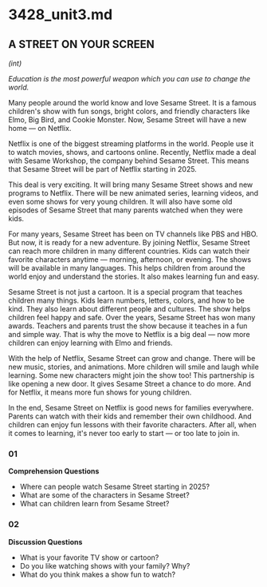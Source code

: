 # 3428_unit3.md

## A STREET ON YOUR SCREEN  
*(int)*  

*Education is the most powerful weapon which you can use to change the world.*  

Many people around the world know and love Sesame Street. It is a famous children's show with fun songs, bright colors, and friendly characters like Elmo, Big Bird, and Cookie Monster. Now, Sesame Street will have a new home — on Netflix.  

Netflix is one of the biggest streaming platforms in the world. People use it to watch movies, shows, and cartoons online. Recently, Netflix made a deal with Sesame Workshop, the company behind Sesame Street. This means that Sesame Street will be part of Netflix starting in 2025.  

This deal is very exciting. It will bring many Sesame Street shows and new programs to Netflix. There will be new animated series, learning videos, and even some shows for very young children. It will also have some old episodes of Sesame Street that many parents watched when they were kids.  

For many years, Sesame Street has been on TV channels like PBS and HBO. But now, it is ready for a new adventure. By joining Netflix, Sesame Street can reach more children in many different countries. Kids can watch their favorite characters anytime — morning, afternoon, or evening. The shows will be available in many languages. This helps children from around the world enjoy and understand the stories. It also makes learning fun and easy.  

Sesame Street is not just a cartoon. It is a special program that teaches children many things. Kids learn numbers, letters, colors, and how to be kind. They also learn about different people and cultures. The show helps children feel happy and safe. Over the years, Sesame Street has won many awards. Teachers and parents trust the show because it teaches in a fun and simple way. That is why the move to Netflix is a big deal — now more children can enjoy learning with Elmo and friends.  

With the help of Netflix, Sesame Street can grow and change. There will be new music, stories, and animations. More children will smile and laugh while learning. Some new characters might join the show too! This partnership is like opening a new door. It gives Sesame Street a chance to do more. And for Netflix, it means more fun shows for young children.  

In the end, Sesame Street on Netflix is good news for families everywhere. Parents can watch with their kids and remember their own childhood. And children can enjoy fun lessons with their favorite characters. After all, when it comes to learning, it's never too early to start — or too late to join in.  

### 01  
**Comprehension Questions**  

- Where can people watch Sesame Street starting in 2025?  
- What are some of the characters in Sesame Street?  
- What can children learn from Sesame Street?  

### 02  
**Discussion Questions**  

- What is your favorite TV show or cartoon?  
- Do you like watching shows with your family? Why?  
- What do you think makes a show fun to watch?  
